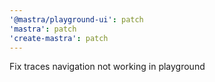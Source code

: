 ```yaml
---
'@mastra/playground-ui': patch
'mastra': patch
'create-mastra': patch
---
```


Fix traces navigation not working in playground
